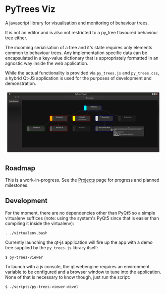 # PyTrees Viz

A javascript library for visualisation and monitoring of behaviour trees.

It is not an editor and is also not restricted to a py_tree flavoured behaviour tree either.

The incoming serialisation of a tree and it's state requires only elements common to behaviour trees. Any implementation specific data can be encapsulated in a key-value dictionary that is appropriately formatted in an agnostic way inside the web application.

While the actual functionality is provided via `py_trees.js` and `py_trees.css`, a hybrid Qt-JS application is used for the purposes of development and demonstration.

![Status Highlights](images/screenshot.png?raw=true "Rendering a Tree")

## Roadmap

This is a work-in-progress. See the [Projects](https://github.com/splintered-reality/py_trees_ros_viewer/projects?query=is%3Aopen+sort%3Acreated-asc) page for progress and planned milestones.

## Development

For the moment, there are no dependencies other than PyQt5 so a simple
virtualenv suffices (note: using the system's PyQt5 since that is easier
than compiling it inside the virtualenv):

```
. ./virtualenv.bash
```

Currently launching the qt-js application will fire up the app with a demo tree
supplied by the `py_trees.js` library itself:

```
$ py-trees-viewer
```

To launch with a js console, the qt webengine requires an environment
variable to be configured and a browser window to tune into the application.
None of that is necessary to know though, just run the script:

```
$ ./scripts/py-trees-viewer-devel
```

